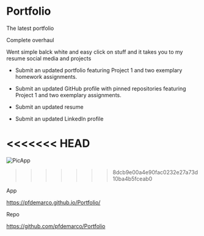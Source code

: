 # Portfolio
The latest portfolio

Complete overhaul

Went simple balck white and easy click on stuff and it takes you to my resume social media and projects

* Submit an updated portfolio featuring Project 1 and two exemplary homework assignments.

* Submit an updated GitHub profile with pinned repositories featuring Project 1 and two exemplary assignments.

* Submit an updated resume

* Submit an updated LinkedIn profile

<<<<<<< HEAD
=======
![PicApp]("PFDPortofilo2.gif")
>>>>>>> 8dcb9e00a4e90fac0232e27a73d10ba4b5fceab0


App

https://pfdemarco.github.io/Portfolio/


Repo

https://github.com/pfdemarco/Portfolio
